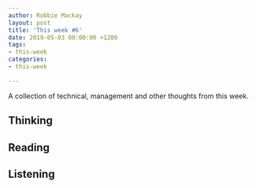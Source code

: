 ```yaml
---
author: Robbie Mackay
layout: post
title: 'This week #6'
date: 2019-05-03 00:00:00 +1200
tags:
- this-week
categories:
- this-week

---
```

A collection of technical, management and other thoughts from this week.

## Thinking

## Reading

## Listening